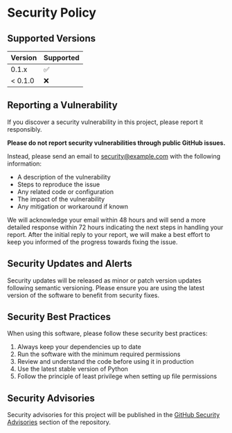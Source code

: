 # Security Policy

## Supported Versions

| Version | Supported          |
| ------- | ------------------ |
| 0.1.x   | :white_check_mark: |
| < 0.1.0 | :x:                |

## Reporting a Vulnerability

If you discover a security vulnerability in this project, please report it responsibly. 

**Please do not report security vulnerabilities through public GitHub issues.**

Instead, please send an email to [security@example.com](mailto:security@example.com) with the following information:

- A description of the vulnerability
- Steps to reproduce the issue
- Any related code or configuration
- The impact of the vulnerability
- Any mitigation or workaround if known

We will acknowledge your email within 48 hours and will send a more detailed response within 72 hours indicating the next steps in handling your report. After the initial reply to your report, we will make a best effort to keep you informed of the progress towards fixing the issue.

## Security Updates and Alerts

Security updates will be released as minor or patch version updates following semantic versioning. Please ensure you are using the latest version of the software to benefit from security fixes.

## Security Best Practices

When using this software, please follow these security best practices:

1. Always keep your dependencies up to date
2. Run the software with the minimum required permissions
3. Review and understand the code before using it in production
4. Use the latest stable version of Python
5. Follow the principle of least privilege when setting up file permissions

## Security Advisories

Security advisories for this project will be published in the [GitHub Security Advisories](https://github.com/the-solution-desk/OrganiserPro/security/advisories) section of the repository.
